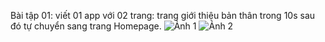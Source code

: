 Bài tập 01: viết 01 app với 02 trang: trang giới thiệu bản thân trong 10s sau đó tự chuyển sang trang Homepage.
![Ảnh 1](./assest/anh01.png)
![Ảnh 2](./assest/anh02.png)
